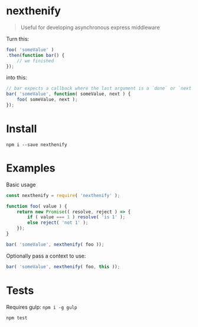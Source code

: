 # nexthenify

> Useful for developing asynchronous express middleware

Turn this:

```javascript
foo( 'someValue' )
.then(function bar() {
    // we finished
});
```

into this:

```javascript
// bar expects a callback where the last argument is a `done` or `next` callback
bar( 'someValue', function( someValue, next ) {
    foo( someValue, next );
});
```

# Install

```
npm i --save nexthenify
```

# Examples

Basic usage

```javascript
const nexthenify = require( 'nexthenify' );

function foo( value ) {
    return new Promise(( resolve, reject ) => {
        if ( value === 1 ) resolve( 'is 1' );
        else reject( 'not 1' );
    });
}

bar( 'someValue', nexthenify( foo ));
```

Optionally pass a context to use:

```javascript
bar( 'someValue', nexthenify( foo, this ));
```

# Tests

Requires gulp: `npm i -g gulp`

```
npm test
```
